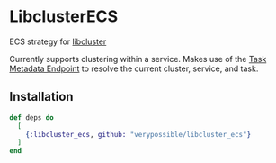 # LibclusterECS

ECS strategy for [libcluster]

Currently supports clustering within a service. Makes use of the [Task Metadata
Endpoint] to resolve the current cluster, service, and task.

## Installation

```elixir
def deps do
  [
    {:libcluster_ecs, github: "verypossible/libcluster_ecs"}
  ]
end
```

[libcluster]: https://github.com/bitwalker/libcluster
[Task Metadata Endpoint]: https://docs.aws.amazon.com/AmazonECS/latest/developerguide/task-metadata-endpoint.html
